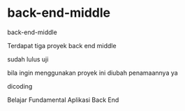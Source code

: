 # back-end-middle
back-end-middle

Terdapat tiga proyek back end middle

sudah lulus uji

bila ingin menggunakan proyek ini diubah penamaannya ya

dicoding

Belajar Fundamental Aplikasi Back End
